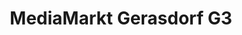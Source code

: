 ---
title: "MediaMarkt Gerasdorf G3"
url: /gerasdorf-bei-wien/mediamarkt-gerasdorf-g3/
shop: Elektronik
---